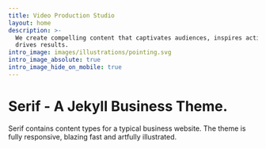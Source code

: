 ```yaml
---
title: Video Production Studio
layout: home
description: >-
  We create compelling content that captivates audiences, inspires action and
  drives results.
intro_image: images/illustrations/pointing.svg
intro_image_absolute: true
intro_image_hide_on_mobile: true
---
```


# Serif - A Jekyll Business Theme.

Serif contains content types for a typical business website. The theme is fully responsive, blazing fast and artfully illustrated.
